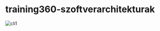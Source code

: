 # training360-szoftverarchitekturak
![cli1](https://github.com/Ubioneken/training360-szoftverarchitekturak/commit/0d673329175aad9883005008aa92070f3238610c#diff-98a3a65ed244892de8d28244ebb751dff1a6b173ebe0352bb118f069c8a550ee "cli screenshot 1")
